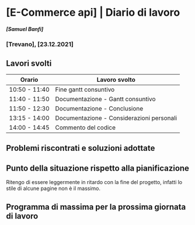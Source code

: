 # [E-Commerce api] | Diario di lavoro
##### [Samuel Banfi]
### [Trevano], [23.12.2021]

## Lavori svolti


| Orario | Lavoro svolto |
| ------ | ------------- |
| 10:50 - 11:40 | Fine gantt consuntivo |
| 11:40 - 11:50 | Documentazione - Gantt consuntivo |
| 11:50 - 12:30 | Documentazione - Conclusione |
| 13:15 - 14:00 | Documentazione - Considerazioni personali |
| 14:00 - 14:45 | Commento del codice |

##  Problemi riscontrati e soluzioni adottate
    
##  Punto della situazione rispetto alla pianificazione

Ritengo di essere leggermente in ritardo con la fine del progetto, infatti lo stile di alcune pagine non è il massimo.

## Programma di massima per la prossima giornata di lavoro